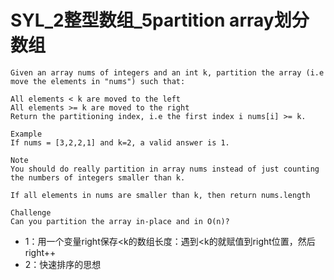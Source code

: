 # SYL_2整型数组_5partition array划分数组

```
Given an array nums of integers and an int k, partition the array (i.e move the elements in "nums") such that:

All elements < k are moved to the left
All elements >= k are moved to the right
Return the partitioning index, i.e the first index i nums[i] >= k.

Example
If nums = [3,2,2,1] and k=2, a valid answer is 1.

Note
You should do really partition in array nums instead of just counting the numbers of integers smaller than k.

If all elements in nums are smaller than k, then return nums.length

Challenge
Can you partition the array in-place and in O(n)?
```

- 1：用一个变量right保存<k的数组长度：遇到<k的就赋值到right位置，然后right++
- 2：快速排序的思想

